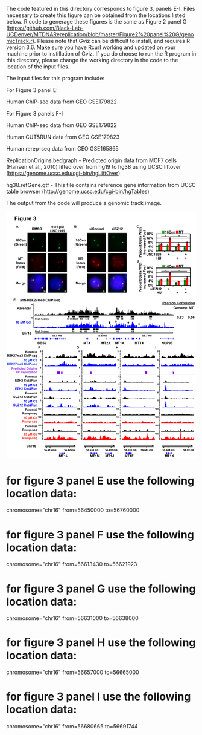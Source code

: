 The code featured in this directory corresponds to figure 3, panels E-I. Files necessary to create this figure can be obtained from the locations listed below. R code to generage these figures is the same as Figure 2 panel G (https://github.com/Black-Lab-UCDenver/MTDNARereplication/blob/master/Figure2%20panel%20G/genomicTrack.r). Please note that Gviz can be difficult to install, and requires R version 3.6. Make sure you have Rcurl working and updated on your machine prior to instillation of Gviz. If you do choose to run the R program in this directory, please change the working directory in the code to the location of the input files.


The input files for this program include:

For Figure 3 panel E:

Human ChIP-seq data from GEO GSE179822 

For Figure 3 panels F-I

Human ChIP-seq data from GEO GSE179822 

Human CUT&RUN data from GEO GSE179823

Human rerep-seq data from GEO GSE165865

ReplicationOrigins.bedgraph - Predicted origin data from MCF7 cells (Hansen et al., 2010) lifted over from hg19 to hg38 using UCSC liftover (https://genome.ucsc.edu/cgi-bin/hgLiftOver)

hg38.refGene.gtf - This file contains reference gene information from UCSC table browser (http://genome.ucsc.edu/cgi-bin/hgTables)

The output from the code will produce a genomic track image.

![alt text](https://github.com/Black-Lab-UCDenver/MTDNARereplication/blob/master/images/Figure3.png?raw=true)

# for figure 3 panel E use the following location data:
chromosome="chr16"
from=56450000
to=56760000

# for figure 3 panel F use the following location data:
chromosome="chr16"
from=56613430
to=56621923

# for figure 3 panel G use the following location data:
chromosome="chr16"
from=56631000 
to=56638000 

# for figure 3 panel H use the following location data:
chromosome="chr16"
from=56657000
to=56665000

# for figure 3 panel I use the following location data:
chromosome="chr16"
from=56680665
to=56691744
